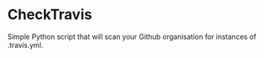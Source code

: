 # CheckTravis
Simple Python script that will scan your Github organisation for instances of .travis.yml.
